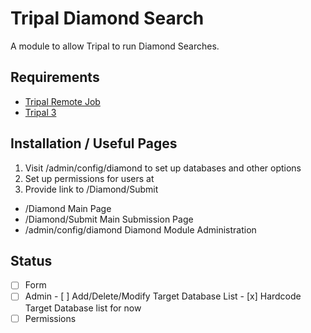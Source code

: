 # Tripal Diamond Search
A module to allow Tripal to run Diamond Searches.

## Requirements
- [Tripal Remote Job](https://gitlab.com/TreeGenes/tripal-remote-job) 
- [Tripal 3](http://tripal.info/)

## Installation / Useful Pages
1. Visit /admin/config/diamond to set up databases and other options
2. Set up permissions for users at 
2. Provide link to /Diamond/Submit

- /Diamond                  Main Page
- /Diamond/Submit           Main Submission Page
- /admin/config/diamond     Diamond Module Administration

## Status
- [ ] Form
- [ ] Admin
      - [ ] Add/Delete/Modify Target Database List
      - [x] Hardcode Target Database list for now
- [ ] Permissions
